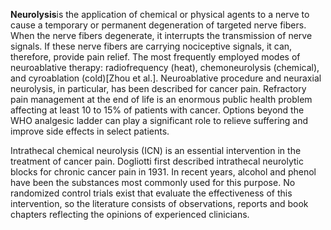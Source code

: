**Neurolysis**is the application of chemical or physical agents to a nerve to cause a temporary or permanent degeneration of targeted nerve fibers. When the nerve fibers degenerate, it interrupts the transmission of nerve signals. If these nerve fibers are carrying nociceptive signals, it can, therefore, provide pain relief. The most frequently employed modes of neuroablative therapy: radiofrequency (heat), chemoneurolysis (chemical), and cyroablation (cold)[Zhou et al.]. Neuroablative procedure and neuraxial neurolysis, in particular, has been described for cancer pain. Refractory pain management at the end of life is an enormous public health problem affecting at least 10 to 15% of patients with cancer. Options beyond the WHO analgesic ladder can play a significant role to relieve suffering and improve side effects in select patients.

Intrathecal chemical neurolysis (ICN) is an essential intervention in the treatment of cancer pain. Dogliotti first described intrathecal neurolytic blocks for chronic cancer pain in 1931. In recent years, alcohol and phenol have been the substances most commonly used for this purpose. No randomized control trials exist that evaluate the effectiveness of this intervention, so the literature consists of observations, reports and book chapters reflecting the opinions of experienced clinicians.